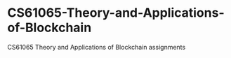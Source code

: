 # CS61065-Theory-and-Applications-of-Blockchain
CS61065 Theory and Applications of Blockchain assignments
